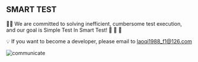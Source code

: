 ## SMART TEST 

🙋‍♀️  We are committed to solving inefficient, cumbersome test execution, and our goal is Simple Test In Smart Test! 👋 👋 👋

💡 If you want to become a developer, please email to laoqi1988_f1@126.com

![communicate](https://github.com/smart-test-ti/.github/assets/24454096/fadb328d-c136-460a-b30d-a98d9036d882)

